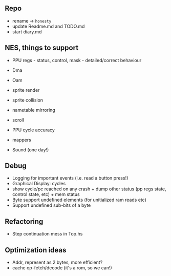 
## Repo

- rename -> `honesty`
- update Readme.md and TODO.md
- start diary.md


## NES, things to support

- PPU regs - status, control, mask - detailed/correct behaviour
- Dma
- Oam
- sprite render
- sprite collision
- nametable mirroring
- scroll

- PPU cycle accuracy
- mappers

- Sound (one day!)


## Debug

- Logging for important events (i.e. read a button press!)
- Graphical Display: cycles
- show cycle/pc reached on any crash + dump other status (pp regs state, control state, etc) + mem status
- Byte support undefined elements (for unitialized ram reads etc)
- Support undefined sub-bits of a byte


## Refactoring

- Step continuation mess in Top.hs


## Optimization ideas

- Addr, represent as 2 bytes, more efficient?
- cache op-fetch/decode (it's a rom, so we can!)

